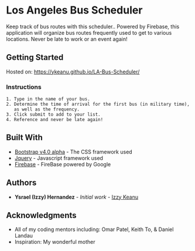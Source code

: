 # Los Angeles Bus Scheduler

Keep track of bus routes with this scheduler.. Powered by Firebase, this application will organize bus routes frequently used to get to various locations. Never be late to work or an event again!

## Getting Started

Hosted on: https://ykeanu.github.io/LA-Bus-Scheduler/

### Instructions

```
1. Type in the name of your bus.
2. Determine the time of arrival for the first bus (in military time), 
   as well as the frequency.
3. Click submit to add to your list.
4. Reference and never be late again!
```

## Built With

* [Bootstrap v4.0 alpha](https://v4-alpha.getbootstrap.com/) - The CSS framework used 
* [Jquery](https://jquery.com/) - Javascript framework used
* [Firebase](https://firebase.google.com/I) - FireBase powered by Google

## Authors

* **Ysrael (Izzy) Hernandez** - *Initial work* - [Izzy Keanu](https://github.com/ykeanu)

## Acknowledgments

* All of my coding mentors including: Omar Patel, Keith To, & Daniel Landau
* Inspiration: My wonderful mother
